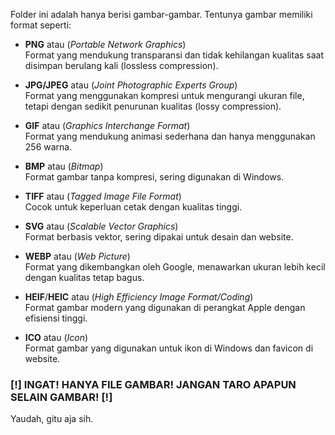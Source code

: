 Folder ini adalah hanya berisi gambar-gambar. Tentunya gambar memiliki format seperti:
- **PNG** atau (*Portable Network Graphics*) <br>
Format yang mendukung transparansi dan tidak kehilangan kualitas saat disimpan berulang kali (lossless compression).

- **JPG/JPEG** atau (*Joint Photographic Experts Group*) <br>
Format yang menggunakan kompresi untuk mengurangi ukuran file, tetapi dengan sedikit penurunan kualitas (lossy compression).

- **GIF** atau (*Graphics Interchange Format*) <br>
Format yang mendukung animasi sederhana dan hanya menggunakan 256 warna.

- **BMP** atau (*Bitmap*) <br>
Format gambar tanpa kompresi, sering digunakan di Windows.

- **TIFF** atau (*Tagged Image File Format*) <br>
Cocok untuk keperluan cetak dengan kualitas tinggi.

- **SVG** atau (*Scalable Vector Graphics*) <br>
Format berbasis vektor, sering dipakai untuk desain dan website.

- **WEBP** atau (*Web Picture*) <br>
Format yang dikembangkan oleh Google, menawarkan ukuran lebih kecil dengan kualitas tetap bagus.

- **HEIF**/**HEIC** atau (*High Efficiency Image Format/Coding*) <br>
Format gambar modern yang digunakan di perangkat Apple dengan efisiensi tinggi.

- **ICO** atau (*Icon*) <br>
Format gambar yang digunakan untuk ikon di Windows dan favicon di website.

### [!] INGAT! HANYA FILE GAMBAR! JANGAN TARO APAPUN SELAIN GAMBAR! [!]

Yaudah, gitu aja sih.

